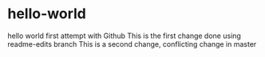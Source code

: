 # hello-world
hello world first attempt with Github
This is the first change done using readme-edits branch
This is a second change, conflicting change in master
